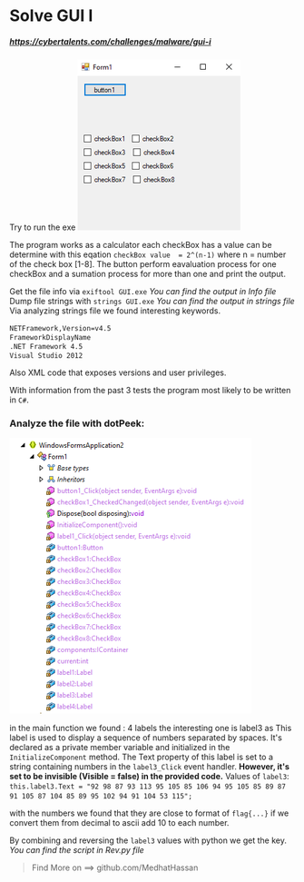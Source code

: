 # Solve GUI I
##### https://cybertalents.com/challenges/malware/gui-i
Try to run the exe 
![program run](images/image.png)

The program works as a calculator each checkBox has a value can be determine with this eqation `checkBox value  = 2^(n-1)` where n = number of the check box [1-8]. The button perform eavaluation process for one checkBox and a sumation process for more than one and print the output.

Get the file info via `exiftool GUI.exe`
*You can find the output in Info file* 
Dump file strings with `strings GUI.exe`
*You can find the output in strings file* 
Via analyzing strings file we found interesting keywords.
```
NETFramework,Version=v4.5
FrameworkDisplayName
.NET Framework 4.5
Visual Studio 2012
```
Also XML code that exposes versions and user privileges.

With information from the past 3 tests the program most likely to be written in `C#`.

### Analyze the file with dotPeek:
![Alt text](images/image-1.png) 

in the main function we found : 
4 labels the interesting one is label3 as This label is used to display a sequence of numbers separated by spaces. It's declared as a private member variable and initialized in the `InitializeComponent` method. The Text property of this label is set to a string containing numbers in the `label3_Click` event handler. **However, it's set to be invisible (Visible = false) in the provided code.**
Values of `label3`:
`this.label3.Text = "92 98 87 93 113 95 105 85 106 94 95 105 85 89 87 91 105 87 104 85 89 95 102 94 91 104 53 115";`

with the numbers we found that they are close to format of `flag{...}` if we convert them from decimal to ascii add 10 to each number.

By combining and reversing the `label3` values with python we get the key.
*You can find the script in Rev.py file*

>Find More on ==> github.com/MedhatHassan